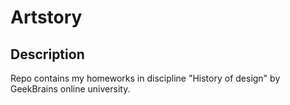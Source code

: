 # Artstory

## Description

Repo contains my homeworks in discipline "History of design" by GeekBrains online university.

